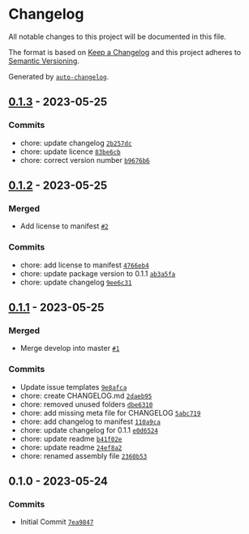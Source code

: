 # Changelog

All notable changes to this project will be documented in this file.

The format is based on [Keep a Changelog](https://keepachangelog.com/en/1.0.0/)
and this project adheres to [Semantic Versioning](https://semver.org/spec/v2.0.0.html).

Generated by [`auto-changelog`](https://github.com/CookPete/auto-changelog).

## [0.1.3](https://github.com/mariodebono/Unity-Helper-Inspector/compare/0.1.2...0.1.3) - 2023-05-25

### Commits

- chore: update changelog [`2b257dc`](https://github.com/mariodebono/Unity-Helper-Inspector/commit/2b257dc9ec7442356dcea60b7cb11b83f27e67e2)
- chore: update licence [`83be6cb`](https://github.com/mariodebono/Unity-Helper-Inspector/commit/83be6cb71d142c8185ab3d2fed468ddc9b419c42)
- chore: correct version number [`b9676b6`](https://github.com/mariodebono/Unity-Helper-Inspector/commit/b9676b63b9ad7af7cb1a4bead9070ba28bed0c50)

## [0.1.2](https://github.com/mariodebono/Unity-Helper-Inspector/compare/0.1.1...0.1.2) - 2023-05-25

### Merged

- Add license to manifest [`#2`](https://github.com/mariodebono/Unity-Helper-Inspector/pull/2)

### Commits

- chore: add license to manifest [`4766eb4`](https://github.com/mariodebono/Unity-Helper-Inspector/commit/4766eb44732f16ef708581563bc63eccdfc0834c)
- chore: update package version to 0.1.1 [`ab3a5fa`](https://github.com/mariodebono/Unity-Helper-Inspector/commit/ab3a5fae938a61831c2a28e11f90a18d055415ce)
- chore: update changelog [`9ee6c31`](https://github.com/mariodebono/Unity-Helper-Inspector/commit/9ee6c317ae21a436966ad228ab001e40f953190b)

## [0.1.1](https://github.com/mariodebono/Unity-Helper-Inspector/compare/0.1.0...0.1.1) - 2023-05-25

### Merged

- Merge develop into master [`#1`](https://github.com/mariodebono/Unity-Helper-Inspector/pull/1)

### Commits

- Update issue templates [`9e8afca`](https://github.com/mariodebono/Unity-Helper-Inspector/commit/9e8afca2f6c4e4a29a9596035be56e5ee677cb36)
- chore: create CHANGELOG.md [`2daeb95`](https://github.com/mariodebono/Unity-Helper-Inspector/commit/2daeb9566b9bfa4f6c457c6c79f2ea4356e00e3a)
- chore: removed unused folders [`dbe6310`](https://github.com/mariodebono/Unity-Helper-Inspector/commit/dbe6310e02f4d51f1642eefd0725241bdaff47d3)
- chore: add missing meta file for CHANGELOG [`5abc719`](https://github.com/mariodebono/Unity-Helper-Inspector/commit/5abc7192c201bdcd69af6ca6d04be4ab87a5e43a)
- chore: add changelog to manifest [`110a9ca`](https://github.com/mariodebono/Unity-Helper-Inspector/commit/110a9cacdbe9a6c200101a8277ccfe209f9adc52)
- chore: update changelog for 0.1.1 [`e0d6524`](https://github.com/mariodebono/Unity-Helper-Inspector/commit/e0d65242b15884689ee5bf9ff47c660ea0dbe271)
- chore: update readme [`b41f02e`](https://github.com/mariodebono/Unity-Helper-Inspector/commit/b41f02e76d7e293c37f7e2ae9ce67981ba393586)
- chore: update readme [`24ef8a2`](https://github.com/mariodebono/Unity-Helper-Inspector/commit/24ef8a2d562219d32be05baaac748bd7a9ce769f)
- chore: renamed assembly file [`2360b53`](https://github.com/mariodebono/Unity-Helper-Inspector/commit/2360b5380f817bcaf46c060051676baa1e3b229b)

## 0.1.0 - 2023-05-24

### Commits

- Initial Commit [`7ea9847`](https://github.com/mariodebono/Unity-Helper-Inspector/commit/7ea984731aaaa8da8774941aa019c8d585d00086)
